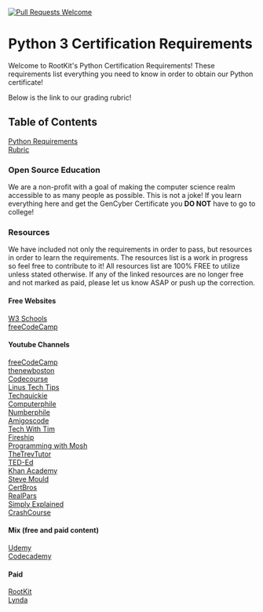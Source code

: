 [![Pull Requests Welcome](https://img.shields.io/badge/PRs-welcome-brightgreen.svg?style=flat)](http://makeapullrequest.com)

# Python 3 Certification Requirements
Welcome to RootKit's Python Certification Requirements! These requirements list
everything you need to know in order to obtain our Python certificate!

Below is the link to our grading rubric!

## Table of Contents
[Python Requirements](Python.md)\
[Rubric](Rubric.md)

### Open Source Education
We are a non-profit with a goal of making the computer science realm
accessible to as many people as possible. This is not a joke! If you learn
everything here and get the GenCyber Certificate you **DO NOT** have to go to
college!

### Resources
We have included not only the requirements in order to pass, but
resources in order to learn the requirements. The resources list is a work in
progress so feel free to contribute to it! All resources list are 100% FREE to
utilize unless stated otherwise. If any of the linked resources are no longer
free and not marked as paid, please let us know ASAP or push up the correction.

#### Free Websites
[W3 Schools](https://www.w3schools.com/)\
[freeCodeCamp](https://www.freecodecamp.org/)

#### Youtube Channels
[freeCodeCamp](https://www.youtube.com/channel/UC8butISFwT-Wl7EV0hUK0BQ)\
[thenewboston](https://www.youtube.com/user/thenewboston)\
[Codecourse](https://www.youtube.com/channel/UCpOIUW62tnJTtpWFABxWZ8g)\
[Linus Tech Tips](https://www.youtube.com/user/LinusTechTips)\
[Techquickie](https://www.youtube.com/channel/UC0vBXGSyV14uvJ4hECDOl0Q)\
[Computerphile](https://www.youtube.com/channel/UC9-y-6csu5WGm29I7JiwpnA)\
[Numberphile](https://www.youtube.com/channel/UCoxcjq-8xIDTYp3uz647V5A)\
[Amigoscode](https://www.youtube.com/user/djdjalas)\
[Tech With Tim](https://www.youtube.com/c/TechWithTim/featured)\
[Fireship](https://www.youtube.com/channel/UCsBjURrPoezykLs9EqgamOA)\
[Programming with Mosh](https://www.youtube.com/channel/UCWv7vMbMWH4-V0ZXdmDpPBA)\
[TheTrevTutor](https://www.youtube.com/channel/UCGYSfZbPp3BiAFs531PBY7g)\
[TED-Ed](https://www.youtube.com/channel/UCsooa4yRKGN_zEE8iknghZA)\
[Khan Academy](https://www.youtube.com/channel/UC4a-Gbdw7vOaccHmFo40b9g)\
[Steve Mould](https://www.youtube.com/channel/UCEIwxahdLz7bap-VDs9h35A)\
[CertBros](https://www.youtube.com/channel/UCZg4PvX48mgXQVySgIulX-Q)\
[RealPars](https://www.youtube.com/channel/UCUKKQwBQZczpYzETkZNxi-w)\
[Simply Explained](https://www.youtube.com/channel/UCnxrdFPXJMeHru_b4Q_vTPQ)\
[CrashCourse](https://www.youtube.com/channel/UCX6b17PVsYBQ0ip5gyeme-Q)

#### Mix (free and paid content)
[Udemy](https://www.udemy.com/courses/development/)\
[Codecademy](https://www.codecademy.com/)

#### Paid
[RootKit](https://rootkit.org/)\
[Lynda](https://www.lynda.com/)
